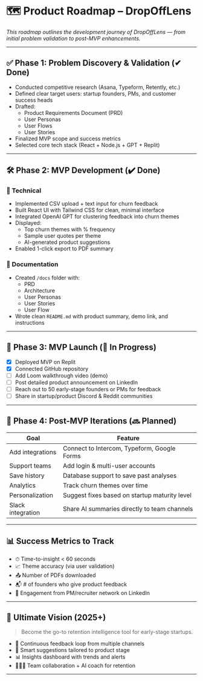 # 🗺️ Product Roadmap – DropOffLens

_This roadmap outlines the development journey of DropOffLens — from initial problem validation to post-MVP enhancements._

---

## ✅ Phase 1: Problem Discovery & Validation (✔ Done)

- Conducted competitive research (Asana, Typeform, Retently, etc.)
- Defined clear target users: startup founders, PMs, and customer success heads
- Drafted:
  - Product Requirements Document (PRD)
  - User Personas
  - User Flows
  - User Stories
- Finalized MVP scope and success metrics
- Selected core tech stack (React + Node.js + GPT + Replit)

---

## 🛠 Phase 2: MVP Development (✔ Done)

### 🔧 Technical
- Implemented CSV upload + text input for churn feedback
- Built React UI with Tailwind CSS for clean, minimal interface
- Integrated OpenAI GPT for clustering feedback into churn themes
- Displayed:
  - Top churn themes with % frequency
  - Sample user quotes per theme
  - AI-generated product suggestions
- Enabled 1-click export to PDF summary

### 📁 Documentation
- Created `/docs` folder with:
  - PRD
  - Architecture
  - User Personas
  - User Stories
  - User Flow
- Wrote clean `README.md` with product summary, demo link, and instructions

---

## 🚀 Phase 3: MVP Launch (🔄 In Progress)

- [x] Deployed MVP on Replit  
- [x] Connected GitHub repository
- [ ] Add Loom walkthrough video (demo)
- [ ] Post detailed product announcement on LinkedIn
- [ ] Reach out to 50 early-stage founders or PMs for feedback
- [ ] Share in startup/product Discord & Reddit communities

---

## 🌱 Phase 4: Post-MVP Iterations (🔜 Planned)

| Goal | Feature |
|------|---------|
| Add integrations | Connect to Intercom, Typeform, Google Forms |
| Support teams | Add login & multi-user accounts |
| Save history | Database support to save past analyses |
| Analytics | Track churn themes over time |
| Personalization | Suggest fixes based on startup maturity level |
| Slack integration | Share AI summaries directly to team channels |

---

## 📊 Success Metrics to Track

- ⏱ Time-to-insight < 60 seconds
- 📈 Theme accuracy (via user validation)
- 📤 Number of PDFs downloaded
- 📬 # of founders who give product feedback
- 💬 Engagement from PM/recruiter network on LinkedIn

---

## 🎯 Ultimate Vision (2025+)

> Become the go-to retention intelligence tool for early-stage startups.

- 🔁 Continuous feedback loop from multiple channels
- 🧠 Smart suggestions tailored to product stage
- 📊 Insights dashboard with trends and alerts
- 🧑‍🤝‍🧑 Team collaboration + AI coach for retention

---

